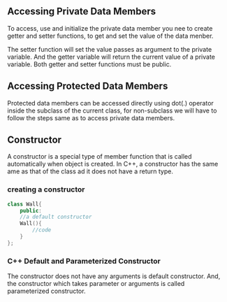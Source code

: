## Accessing Private Data Members
To access, use and initialize the private data member you nee to create getter and setter functions, to get and set the value of the data menber.

The setter function will set the value passes as argument to the private variable. And the getter variable will return the current value of a private variable. Both getter and setter functions must be public.

## Accessing Protected Data Members
Protected data members can be accessed directly using dot(.) operator inside the subclass of the current class, for non-subclass we will have to follow the steps same as to access private data members.

## Constructor
A constructor is a special type of member function that is called automatically when object is created.
In C++, a constructor has the same ame as that of the class ad it does not have a return type.
### creating a constructor
```cpp
class Wall{
    public:
    //a default constructor
    Wall(){
        //code
    }
};
```

### C++ Default and Parameterized Constructor
The constructor does not have any arguments is default constructor. And, the constructor which takes parameter or arguments is called parameterized constructor. 